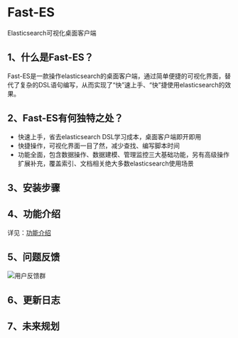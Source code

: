 # Fast-ES
Elasticsearch可视化桌面客户端

## 1、什么是Fast-ES？
Fast-ES是一款操作elasticsearch的桌面客户端，通过简单便捷的可视化界面，替代了复杂的DSL语句编写，从而实现了“快”速上手、“快”捷使用elasticsearch的效果。
## 2、Fast-ES有何独特之处？
- 快速上手，省去elasticsearch DSL学习成本，桌面客户端即开即用
- 快捷操作，可视化界面一目了然，减少查找、编写脚本时间
- 功能全面，包含数据操作、数据建模、管理监控三大基础功能，另有高级操作扩展补充，覆盖索引、文档相关绝大多数elasticsearch使用场景
## 3、安装步骤
## 4、功能介绍
详见：[功能介绍](https://github.com/duzhimin/fast-es/blob/main/docs/instructions.md)
## 5、问题反馈
![用户反馈群](https://user-images.githubusercontent.com/59269223/218623247-8ae3cafb-8b04-48e1-b513-24ad87b63906.jpg "用户反馈群")
## 6、更新日志
## 7、未来规划
